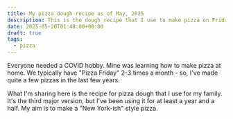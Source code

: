```yaml
---
title: My pizza dough recipe as of May, 2025
description: This is the dough recipe that I use to make pizza on Fridays for my family.
date: 2025-05-20T01:48:00+00:00
draft: true
tags:
  - pizza
---
```

Everyone needed a COVID hobby. Mine was learning how to make pizza at home. We typically have "Pizza Friday" 2-3 times a month - so, I've made quite a few pizzas in the last few years.

What I'm sharing here is the recipe for pizza dough that I use for my family. It's the third major version, but I've been using it for at least a year and a half. My aim is to make a "New York-ish" style pizza.